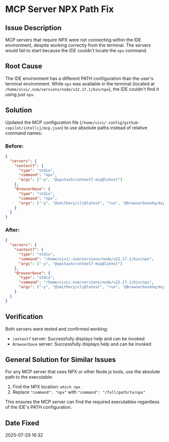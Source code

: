 # MCP Server NPX Path Fix

## Issue Description
MCP servers that require NPX were not connecting within the IDE environment, despite working correctly from the terminal. The servers would fail to start because the IDE couldn't locate the `npx` command.

## Root Cause
The IDE environment has a different PATH configuration than the user's terminal environment. While `npx` was available in the terminal (located at `/home/vivi/.nvm/versions/node/v22.17.1/bin/npx`), the IDE couldn't find it using just `npx`.

## Solution
Updated the MCP configuration file (`/home/vivi/.config/github-copilot/intellij/mcp.json`) to use absolute paths instead of relative command names:

### Before:
```json
{
  "servers": {
    "context7": {
      "type": "stdio",
      "command": "npx",
      "args": ["-y", "@upstash/context7-mcp@latest"]
    },
    "Browserbase": {
      "type": "stdio", 
      "command": "npx",
      "args": ["-y", "@smithery/cli@latest", "run", "@browserbasehq/mcp-browserbase", "--key", "...", "--profile", "..."]
    }
  }
}
```

### After:
```json
{
  "servers": {
    "context7": {
      "type": "stdio",
      "command": "/home/vivi/.nvm/versions/node/v22.17.1/bin/npx",
      "args": ["-y", "@upstash/context7-mcp@latest"]
    },
    "Browserbase": {
      "type": "stdio",
      "command": "/home/vivi/.nvm/versions/node/v22.17.1/bin/npx", 
      "args": ["-y", "@smithery/cli@latest", "run", "@browserbasehq/mcp-browserbase", "--key", "...", "--profile", "..."]
    }
  }
}
```

## Verification
Both servers were tested and confirmed working:
- `context7` server: Successfully displays help and can be invoked
- `Browserbase` server: Successfully displays help and can be invoked

## General Solution for Similar Issues
For any MCP server that uses NPX or other Node.js tools, use the absolute path to the executable:
1. Find the NPX location: `which npx`
2. Replace `"command": "npx"` with `"command": "/full/path/to/npx"`

This ensures the MCP server can find the required executables regardless of the IDE's PATH configuration.

## Date Fixed
2025-07-29 16:32